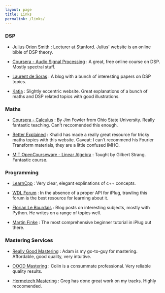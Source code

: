 ```yaml
---
layout: page
title: Links
permalink: /links/
---
```


### DSP

- [Julius Orion Smith](https://ccrma.stanford.edu/~jos/) : Lecturer at Stanford. Julius' website is an online bible of DSP theory.

- [Coursera - Audio Signal Processing](https://www.coursera.org/learn/audio-signal-processing) : A great, free online course on DSP. Mostly spectral stuff. 

- [Laurent de Soras](http://ldesoras.free.fr/prod.html) : A blog with a bunch of interesting papers on DSP topics. 

- [Katja](http://www.katjaas.nl/home/home.html) : Slightly eccentric website. Great explanations of a bunch of maths and DSP related topics with good illustrations. 

### Maths

- [Coursera - Calculus](https://www.coursera.org/learn/calculus1) : By Jim Fowler from Ohio State University. Really fantastic teaching. Can't reccomended this enough. 

- [Better Explained](https://betterexplained.com) : Khalid has made a really great resource for tricky maths topics with this website. Caveat: I can't recommend  his Fourier Transform materials, they are a little confused IMHO. 

- [MIT OpenCourseware - Linear Algebra](https://ocw.mit.edu/courses/mathematics/18-06-linear-algebra-spring-2010/video-lectures/) : Taught by Gilbert Strang. Fantastic course. 

### Programming

- [LearnCpp](http://www.learncpp.com) : Very clear, elegant explinations of c++ concepts. 

- [WDL Forum](https://forum.cockos.com/forumdisplay.php?f=32) : In the absence of a proper API for iPlug, trawling this forum is the best resource for learning about it.

- [Florian Le Bourdais](http://flothesof.github.io) : Blog posts on interesting subjects, mostly with Python. He writes on a range of topics well. 

- [Martin Finke](http://www.martin-finke.de/blog/) : The most comprehensive beginner tutorial in iPlug out there. 

### Mastering Services

- [Really Good Mastering](https://www.recreationstudio.co.uk/sectors/really-good-mastering/) : Adam is my go-to-guy for mastering. Affordable, good quality, very intuitive. 

- [OOOD Mastering](http://oood.net/mastering/about-stooodio-mastering) : Colin is a consummate professional. Very reliable quality results. 

- [Hermetech Mastering](http://hermetechmastering.com) : Greg has done great work on my tracks. Highly reccomended.  